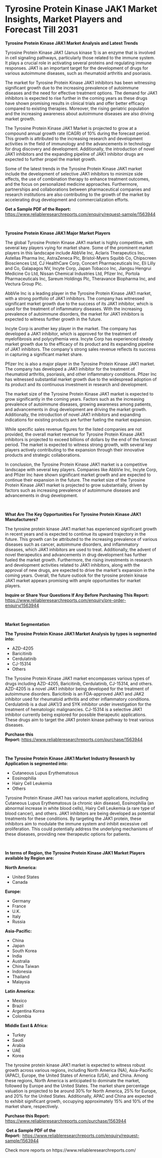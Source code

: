 <p><h1>Tyrosine Protein Kinase JAK1 Market Insights, Market Players and Forecast Till 2031</h1></p><p><strong>Tyrosine Protein Kinase JAK1 Market Analysis and Latest Trends</strong></p>
<p><p>Tyrosine Protein Kinase JAK1 (Janus kinase 1) is an enzyme that is involved in cell signaling pathways, particularly those related to the immune system. It plays a crucial role in activating several proteins and regulating immune responses. JAK1 is an important target for the development of drugs for various autoimmune diseases, such as rheumatoid arthritis and psoriasis.</p><p>The market for Tyrosine Protein Kinase JAK1 inhibitors has been witnessing significant growth due to the increasing prevalence of autoimmune diseases and the need for effective treatment options. The demand for JAK1 inhibitors is expected to rise further in the coming years as these drugs have shown promising results in clinical trials and offer better efficacy compared to existing therapies. Moreover, the rising geriatric population and the increasing awareness about autoimmune diseases are also driving market growth.</p><p>The Tyrosine Protein Kinase JAK1 Market is projected to grow at a compound annual growth rate (CAGR) of 10% during the forecast period. This growth is attributed to the increasing research and development activities in the field of immunology and the advancements in technology for drug discovery and development. Additionally, the introduction of novel JAK1 inhibitors and the expanding pipeline of JAK1 inhibitor drugs are expected to further propel the market growth.</p><p>Some of the latest trends in the Tyrosine Protein Kinase JAK1 market include the development of selective JAK1 inhibitors to minimize side effects, the use of combination therapy to enhance treatment outcomes, and the focus on personalized medicine approaches. Furthermore, partnerships and collaborations between pharmaceutical companies and research institutions are also contributing to the growth of the market by accelerating drug development and commercialization efforts.</p></p>
<p><strong>Get a Sample PDF of the Report:&nbsp;</strong> <a href="https://www.reliableresearchreports.com/enquiry/request-sample/1563944">https://www.reliableresearchreports.com/enquiry/request-sample/1563944</a></p>
<p>&nbsp;</p>
<p><strong>Tyrosine Protein Kinase JAK1 Major Market Players</strong></p>
<p><p>The global Tyrosine Protein Kinase JAK1 market is highly competitive, with several key players vying for market share. Some of the prominent market players in this landscape include AbbVie Inc, Aclaris Therapeutics Inc, Astellas Pharma Inc, AstraZeneca Plc, Bristol-Myers Squibb Co, Chipscreen Biosciences Ltd, CJ HealthCare Corp, Concert Pharmaceuticals Inc, Eli Lilly and Co, Galapagos NV, Incyte Corp, Japan Tobacco Inc, Jiangsu Hengrui Medicine Co Ltd, Nissan Chemical Industries Ltd, Pfizer Inc, Portola Pharmaceuticals Inc, Sareum Holdings Plc, Theravance Biopharma Inc, and Vectura Group Plc.</p><p>AbbVie Inc is a leading player in the Tyrosine Protein Kinase JAK1 market, with a strong portfolio of JAK1 inhibitors. The company has witnessed significant market growth due to the success of its JAK1 inhibitor, which is used for the treatment of inflammatory diseases. With the increasing prevalence of autoimmune disorders, the market for JAK1 inhibitors is expected to witness further growth in the future.</p><p>Incyte Corp is another key player in the market. The company has developed a JAK1 inhibitor, which is approved for the treatment of myelofibrosis and polycythemia vera. Incyte Corp has experienced steady market growth due to the efficacy of its product and its expanding pipeline of JAK1 inhibitors. The company's strong sales revenue reflects its success in capturing a significant market share.</p><p>Pfizer Inc is also a major player in the Tyrosine Protein Kinase JAK1 market. The company has developed a JAK1 inhibitor for the treatment of rheumatoid arthritis, psoriasis, and other inflammatory conditions. Pfizer Inc has witnessed substantial market growth due to the widespread adoption of its product and its continuous investment in research and development.</p><p>The market size of the Tyrosine Protein Kinase JAK1 market is expected to grow significantly in the coming years. Factors such as the increasing prevalence of autoimmune diseases, growing awareness among patients, and advancements in drug development are driving the market growth. Additionally, the introduction of novel JAK1 inhibitors and expanding indications for existing products are further fueling the market expansion.</p><p>While specific sales revenue figures for the listed companies are not provided, the overall market revenue for Tyrosine Protein Kinase JAK1 inhibitors is projected to exceed billions of dollars by the end of the forecast period. The market is expected to witness strong growth, with several key players actively contributing to the expansion through their innovative products and strategic collaborations.</p><p>In conclusion, the Tyrosine Protein Kinase JAK1 market is a competitive landscape with several key players. Companies like AbbVie Inc, Incyte Corp, and Pfizer Inc have shown significant market growth and are expected to continue their expansion in the future. The market size of the Tyrosine Protein Kinase JAK1 market is projected to grow substantially, driven by factors such as increasing prevalence of autoimmune diseases and advancements in drug development.</p></p>
<p>&nbsp;</p>
<p><strong>What Are The Key Opportunities For Tyrosine Protein Kinase JAK1 Manufacturers?</strong></p>
<p><p>The tyrosine protein kinase JAK1 market has experienced significant growth in recent years and is expected to continue its upward trajectory in the future. This growth can be attributed to the increasing prevalence of various diseases such as cancer, autoimmune disorders, and inflammatory diseases, which JAK1 inhibitors are used to treat. Additionally, the advent of novel therapeutics and advancements in drug development has further fueled the market growth. Furthermore, the rising investments in research and development activities related to JAK1 inhibitors, along with the approval of new drugs, are expected to drive the market's expansion in the coming years. Overall, the future outlook for the tyrosine protein kinase JAK1 market appears promising with ample opportunities for market players.</p></p>
<p><strong>Inquire or Share Your Questions If Any Before Purchasing This Report:</strong> <a href="https://www.reliableresearchreports.com/enquiry/pre-order-enquiry/1563944">https://www.reliableresearchreports.com/enquiry/pre-order-enquiry/1563944</a></p>
<p>&nbsp;</p>
<p><strong>Market Segmentation</strong></p>
<p><strong>The Tyrosine Protein Kinase JAK1 Market Analysis by types is segmented into:</strong></p>
<p><ul><li>AZD-4205</li><li>Baricitinib</li><li>Cerdulatinib</li><li>CJ-15314</li><li>Others</li></ul></p>
<p><p>The Tyrosine Protein Kinase JAK1 market encompasses various types of drugs including AZD-4205, Baricitinib, Cerdulatinib, CJ-15314, and others. AZD-4205 is a novel JAK1 inhibitor being developed for the treatment of autoimmune disorders. Baricitinib is an FDA-approved JAK1 and JAK2 inhibitor used for rheumatoid arthritis and other inflammatory conditions. Cerdulatinib is a dual JAK1/3 and SYK inhibitor under investigation for the treatment of hematologic malignancies. CJ-15314 is a selective JAK1 inhibitor currently being explored for possible therapeutic applications. These drugs aim to target the JAK1 protein kinase pathway to treat various diseases.</p></p>
<p><strong>Purchase this Report:&nbsp;</strong><a href="https://www.reliableresearchreports.com/purchase/1563944">https://www.reliableresearchreports.com/purchase/1563944</a></p>
<p>&nbsp;</p>
<p><strong>The Tyrosine Protein Kinase JAK1 Market Industry Research by Application is segmented into:</strong></p>
<p><ul><li>Cutaneous Lupus Erythematosus</li><li>Eosinophilia</li><li>Hairy Cell Leukemia</li><li>Others</li></ul></p>
<p><p>Tyrosine Protein Kinase JAK1 has various market applications, including Cutaneous Lupus Erythematosus (a chronic skin disease), Eosinophilia (an abnormal increase in white blood cells), Hairy Cell Leukemia (a rare type of blood cancer), and others. JAK1 inhibitors are being developed as potential treatments for these conditions. By targeting the JAK1 protein, these inhibitors aim to modulate the immune system and inhibit excessive cell proliferation. This could potentially address the underlying mechanisms of these diseases, providing new therapeutic options for patients.</p></p>
<p>&nbsp;</p>
<p><strong>In terms of Region, the Tyrosine Protein Kinase JAK1 Market Players available by Region are:</strong></p>
<p>
    <p> <strong> North America: </strong>
        <ul>
            <li>United States</li>
            <li>Canada</li>
        </ul>
        </p> 
    <p> <strong> Europe: </strong>
        <ul>
            <li>Germany</li>
            <li>France</li>
            <li>U.K.</li>
            <li>Italy</li>
            <li>Russia</li>
        </ul>
        </p> 
    <p> <strong> Asia-Pacific: </strong>
        <ul>
            <li>China</li>
            <li>Japan</li>
            <li>South Korea</li>
            <li>India</li>
            <li>Australia</li>
            <li>China Taiwan</li>
            <li>Indonesia</li>
            <li>Thailand</li>
            <li>Malaysia</li>
        </ul>
        </p> 
    <p> <strong> Latin America: </strong>
        <ul>
            <li>Mexico</li>
            <li>Brazil</li>
            <li>Argentina Korea</li>
            <li>Colombia</li>
        </ul>
        </p> 
    <p> <strong> Middle East & Africa: </strong>
        <ul>
            <li>Turkey</li>
            <li>Saudi</li>
            <li>Arabia</li>
            <li>UAE</li>
            <li>Korea</li>
        </ul>
    </p>
    </p>
<p><p>The tyrosine protein kinase JAK1 market is expected to witness robust growth across various regions, including North America (NA), Asia-Pacific (APAC), Europe, the United States of America (USA), and China. Among these regions, North America is anticipated to dominate the market, followed by Europe and the United States. The market share percentage valuation is projected to be around 30% for North America, 25% for Europe, and 20% for the United States. Additionally, APAC and China are expected to exhibit significant growth, occupying approximately 15% and 10% of the market share, respectively.</p></p>
<p><strong>Purchase this Report: </strong><a href="https://www.reliableresearchreports.com/purchase/1563944">https://www.reliableresearchreports.com/purchase/1563944</a></p>
<p>&nbsp;<strong>Get a Sample PDF of the Report:&nbsp;&nbsp;</strong><a href="https://www.reliableresearchreports.com/enquiry/request-sample/1563944">https://www.reliableresearchreports.com/enquiry/request-sample/1563944</a></p>
<p><strong></strong></p>
<p>Check more reports on https://www.reliableresearchreports.com/</p>